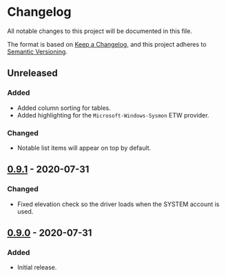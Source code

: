 # Changelog

All notable changes to this project will be documented in this file.

The format is based on [Keep a Changelog](https://keepachangelog.com/en/1.0.0/),
and this project adheres to [Semantic Versioning](https://semver.org/spec/v2.0.0.html).

## Unreleased

### Added

- Added column sorting for tables.
- Added highlighting for the `Microsoft-Windows-Sysmon` ETW provider.

### Changed

- Notable list items will appear on top by default.

## [0.9.1] - 2020-07-31

### Changed

- Fixed elevation check so the driver loads when the SYSTEM account is used.

## [0.9.0] - 2020-07-31

### Added

- Initial release.

[0.9.1]: https://github.com/jthuraisamy/TelemetrySourcerer/compare/v0.9.0...v0.9.1
[0.9.0]: https://github.com/jthuraisamy/TelemetrySourcerer/releases/tag/v0.9.0
